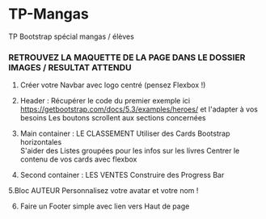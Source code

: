 # TP-Mangas
TP Bootstrap spécial mangas / élèves

### RETROUVEZ LA MAQUETTE DE LA PAGE DANS LE DOSSIER IMAGES / RESULTAT ATTENDU

1. Créer votre Navbar avec logo centré (pensez Flexbox !)

2. Header : 
Récupérer le code du premier exemple ici https://getbootstrap.com/docs/5.3/examples/heroes/ et l'adapter à vos besoins
Les boutons scrollent aux sections concernées
  
3. Main container : LE CLASSEMENT
Utiliser des Cards Bootstrap horizontales   
S'aider des Listes groupées pour les infos sur les livres
Centrer le contenu de vos cards avec flexbox

4. Second container : LES VENTES
Construire des Progress Bar
  
5.Bloc AUTEUR
Personnalisez votre avatar et votre nom !

6. Faire un Footer simple avec lien vers Haut de page
